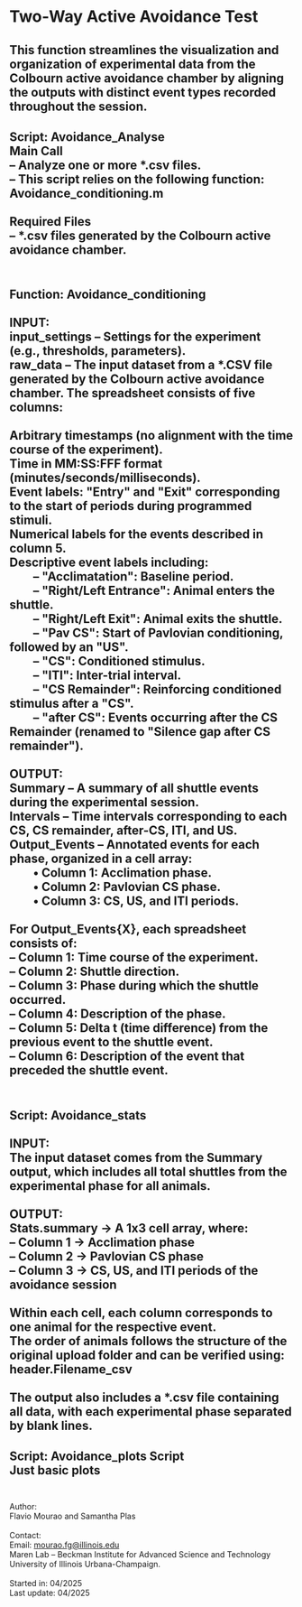 # Two-Way Active Avoidance Test

This function streamlines the visualization and organization of experimental data from the Colbourn active avoidance chamber by aligning the outputs with distinct event types recorded throughout the session.
<br /> 
------------------
Script: Avoidance_Analyse<br /> 
Main Call<br /> 
– Analyze one or more *.csv files.<br /> 
– This script relies on the following function: Avoidance_conditioning.m<br /> 
<br /> 
Required Files<br /> 
– *.csv files generated by the Colbourn active avoidance chamber.<br /> 
<br /> 
------------------
Function: Avoidance_conditioning<br /> 
<br /> 
INPUT:<br /> 
input_settings – Settings for the experiment (e.g., thresholds, parameters).<br /> 
raw_data – The input dataset from a *.CSV file generated by the Colbourn active avoidance chamber. The spreadsheet consists of five columns:<br /> 
<br /> 
Arbitrary timestamps (no alignment with the time course of the experiment).<br /> 
Time in MM:SS:FFF format (minutes/seconds/milliseconds).<br /> 
Event labels: "Entry" and "Exit" corresponding to the start of periods during programmed stimuli.<br /> 
Numerical labels for the events described in column 5.<br /> 
Descriptive event labels including:<br /> 
  – "Acclimatation": Baseline period.<br /> 
  – "Right/Left Entrance": Animal enters the shuttle.<br /> 
  – "Right/Left Exit": Animal exits the shuttle.<br /> 
  – "Pav CS": Start of Pavlovian conditioning, followed by an "US".<br /> 
  – "CS": Conditioned stimulus.<br /> 
  – "ITI": Inter-trial interval.<br /> 
  – "CS Remainder": Reinforcing conditioned stimulus after a "CS".<br /> 
  – "after CS": Events occurring after the CS Remainder (renamed to "Silence gap after CS remainder").<br /> 
<br /> 
OUTPUT:<br /> 
Summary – A summary of all shuttle events during the experimental session.<br /> 
Intervals – Time intervals corresponding to each CS, CS remainder, after-CS, ITI, and US.<br /> 
Output_Events – Annotated events for each phase, organized in a cell array:<br /> 
  • Column 1: Acclimation phase.<br /> 
  • Column 2: Pavlovian CS phase.<br /> 
  • Column 3: CS, US, and ITI periods.<br /> 
<br /> 
For Output_Events{X}, each spreadsheet consists of:<br /> 
– Column 1: Time course of the experiment.<br /> 
– Column 2: Shuttle direction.<br /> 
– Column 3: Phase during which the shuttle occurred.<br /> 
– Column 4: Description of the phase.<br /> 
– Column 5: Delta t (time difference) from the previous event to the shuttle event.<br /> 
– Column 6: Description of the event that preceded the shuttle event.<br /> 
<br /> 
------------------
Script: Avoidance_stats<br /> 
<br /> 
INPUT:<br /> 
The input dataset comes from the Summary output, which includes all total shuttles from the experimental phase for all animals.<br /> 
<br /> 
OUTPUT:<br /> 
Stats.summary → A 1x3 cell array, where:<br /> 
– Column 1 → Acclimation phase<br /> 
– Column 2 → Pavlovian CS phase<br /> 
– Column 3 → CS, US, and ITI periods of the avoidance session<br /> 
<br /> 
Within each cell, each column corresponds to one animal for the respective event.<br /> 
The order of animals follows the structure of the original upload folder and can be verified using: header.Filename_csv<br /> 
<br /> 
The output also includes a *.csv file containing all data, with each experimental phase separated by blank lines.
<br /> 
------------------
Script: Avoidance_plots Script<br /> 
Just basic plots<br /> 
<br /> 
------------------
Author:<br /> 
Flavio Mourao and Samantha Plas<br /> 
<br /> 
Contact:<br /> 
Email: mourao.fg@illinois.edu<br /> 
Maren Lab – Beckman Institute for Advanced Science and Technology<br /> 
University of Illinois Urbana-Champaign.<br /> 
<br /> 
Started in: 04/2025<br /> 
Last update: 04/2025<br /> 
